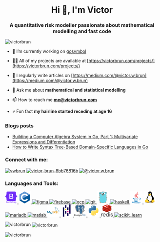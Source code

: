 <h1 align="center">Hi 👋, I'm Victor</h1>
<h3 align="center">A quantitative risk modeller passionate about mathematical modelling and fast code</h3>

<p align="left"> <img src="https://komarev.com/ghpvc/?username=victorbrun&label=Profile%20views&color=0e75b6&style=flat" alt="victorbrun" /> </p>

- 🔭 I’m currently working on [gosymbol](https://github.com/victorbrun/gosymbol)

- 👨‍💻 All of my projects are available at [https://victorbrun.com/projects/](https://victorbrun.com/projects/)

- 📝 I regularly write articles on [https://medium.com/@victor.w.brun](https://medium.com/@victor.w.brun)

- 💬 Ask me about **mathematical and statistical modelling**

- 📫 How to reach me **me@victorbrun.com**

- ⚡ Fun fact **my hairline started receding at age 16**

### Blogs posts
<!-- BLOG-POST-LIST:START -->
- [Building a Computer Algebra System in Go, Part 1: Multivariate Expressions and Differentiation](https://medium.com/better-programming/building-a-computer-algebra-system-in-go-part-1-multivariate-expressions-and-differentiation-291d948aa0e4?source=rss-b7141785466f------2)
- [How to Write Syntax Tree-Based Domain-Specific Languages in Go](https://medium.com/better-programming/how-to-write-syntax-tree-based-domain-specific-languages-in-go-b15537f0d2f3?source=rss-b7141785466f------2)
<!-- BLOG-POST-LIST:END -->

<h3 align="left">Connect with me:</h3>
<p align="left">
<a href="https://twitter.com/vwbrun" target="blank"><img align="center" src="https://raw.githubusercontent.com/rahuldkjain/github-profile-readme-generator/master/src/images/icons/Social/twitter.svg" alt="vwbrun" height="30" width="40" /></a>
<a href="https://linkedin.com/in/victor-brun-8bb76816b" target="blank"><img align="center" src="https://raw.githubusercontent.com/rahuldkjain/github-profile-readme-generator/master/src/images/icons/Social/linked-in-alt.svg" alt="victor-brun-8bb76816b" height="30" width="40" /></a>
<a href="https://medium.com/@victor.w.brun" target="blank"><img align="center" src="https://raw.githubusercontent.com/rahuldkjain/github-profile-readme-generator/master/src/images/icons/Social/medium.svg" alt="@victor.w.brun" height="30" width="40" /></a>
</p>

<h3 align="left">Languages and Tools:</h3>
<p align="left"> <a href="https://getbootstrap.com" target="_blank" rel="noreferrer"> <img src="https://raw.githubusercontent.com/devicons/devicon/master/icons/bootstrap/bootstrap-plain-wordmark.svg" alt="bootstrap" width="40" height="40"/> </a> <a href="https://www.cprogramming.com/" target="_blank" rel="noreferrer"> <img src="https://raw.githubusercontent.com/devicons/devicon/master/icons/c/c-original.svg" alt="c" width="40" height="40"/> </a> <a href="https://www.figma.com/" target="_blank" rel="noreferrer"> <img src="https://www.vectorlogo.zone/logos/figma/figma-icon.svg" alt="figma" width="40" height="40"/> </a> <a href="https://firebase.google.com/" target="_blank" rel="noreferrer"> <img src="https://www.vectorlogo.zone/logos/firebase/firebase-icon.svg" alt="firebase" width="40" height="40"/> </a> <a href="https://cloud.google.com" target="_blank" rel="noreferrer"> <img src="https://www.vectorlogo.zone/logos/google_cloud/google_cloud-icon.svg" alt="gcp" width="40" height="40"/> </a> <a href="https://git-scm.com/" target="_blank" rel="noreferrer"> <img src="https://www.vectorlogo.zone/logos/git-scm/git-scm-icon.svg" alt="git" width="40" height="40"/> </a> <a href="https://golang.org" target="_blank" rel="noreferrer"> <img src="https://raw.githubusercontent.com/devicons/devicon/master/icons/go/go-original.svg" alt="go" width="40" height="40"/> </a> <a href="https://www.haskell.org/" target="_blank" rel="noreferrer"> <img src="https://upload.wikimedia.org/wikipedia/commons/1/1c/Haskell-Logo.svg" alt="haskell" width="40" height="40"/> </a> <a href="https://www.java.com" target="_blank" rel="noreferrer"> <img src="https://raw.githubusercontent.com/devicons/devicon/master/icons/java/java-original.svg" alt="java" width="40" height="40"/> </a> <a href="https://www.linux.org/" target="_blank" rel="noreferrer"> <img src="https://raw.githubusercontent.com/devicons/devicon/master/icons/linux/linux-original.svg" alt="linux" width="40" height="40"/> </a> <a href="https://mariadb.org/" target="_blank" rel="noreferrer"> <img src="https://www.vectorlogo.zone/logos/mariadb/mariadb-icon.svg" alt="mariadb" width="40" height="40"/> </a> <a href="https://www.mathworks.com/" target="_blank" rel="noreferrer"> <img src="https://upload.wikimedia.org/wikipedia/commons/2/21/Matlab_Logo.png" alt="matlab" width="40" height="40"/> </a> <a href="https://www.mysql.com/" target="_blank" rel="noreferrer"> <img src="https://raw.githubusercontent.com/devicons/devicon/master/icons/mysql/mysql-original-wordmark.svg" alt="mysql" width="40" height="40"/> </a> <a href="https://pandas.pydata.org/" target="_blank" rel="noreferrer"> <img src="https://raw.githubusercontent.com/devicons/devicon/2ae2a900d2f041da66e950e4d48052658d850630/icons/pandas/pandas-original.svg" alt="pandas" width="40" height="40"/> </a> <a href="https://www.postgresql.org" target="_blank" rel="noreferrer"> <img src="https://raw.githubusercontent.com/devicons/devicon/master/icons/postgresql/postgresql-original-wordmark.svg" alt="postgresql" width="40" height="40"/> </a> <a href="https://www.python.org" target="_blank" rel="noreferrer"> <img src="https://raw.githubusercontent.com/devicons/devicon/master/icons/python/python-original.svg" alt="python" width="40" height="40"/> </a> <a href="https://redis.io" target="_blank" rel="noreferrer"> <img src="https://raw.githubusercontent.com/devicons/devicon/master/icons/redis/redis-original-wordmark.svg" alt="redis" width="40" height="40"/> </a> <a href="https://scikit-learn.org/" target="_blank" rel="noreferrer"> <img src="https://upload.wikimedia.org/wikipedia/commons/0/05/Scikit_learn_logo_small.svg" alt="scikit_learn" width="40" height="40"/> </a> </p>

<p><img align="left" src="https://github-readme-stats.vercel.app/api/top-langs?username=victorbrun&show_icons=true&locale=en&layout=compact" alt="victorbrun" /></p>

<p>&nbsp;<img align="center" src="https://github-readme-stats.vercel.app/api?username=victorbrun&show_icons=true&locale=en" alt="victorbrun" /></p>

<p><img align="center" src="https://github-readme-streak-stats.herokuapp.com/?user=victorbrun&" alt="victorbrun" /></p>

